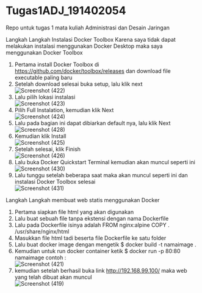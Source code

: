 # Tugas1ADJ_191402054
Repo untuk tugas 1 mata kuliah Administrasi dan Desain Jaringan

Langkah Langkah Instalasi Docker Toolbox
Karena saya tidak dapat melakukan instalasi menggunakan Docker Desktop maka saya menggunakan Docker Toolbox
1. Pertama install Docker Toolbox di https://github.com/docker/toolbox/releases dan download file executable paling baru
2. Setelah download selesai buka setup, lalu klik next <br>![Screenshot (422)](https://user-images.githubusercontent.com/56826724/133603846-22753158-bdad-45c1-af9e-132a65f7eba5.png)</br>
3. Lalu pilih lokasi instalasi <br>![Screenshot (423)](https://user-images.githubusercontent.com/56826724/133604064-2b59a358-051a-4fd0-87ed-8064a4ea257f.png)</br>
4. Pilih Full Instalation, kemudian klik Next <br>![Screenshot (424)](https://user-images.githubusercontent.com/56826724/133604234-b983995f-e625-4619-aeac-7d4ec7d726ed.png)</br>
5. Lalu pada bagian ini dapat dibiarkan default nya, lalu klik Next <br>![Screenshot (428)](https://user-images.githubusercontent.com/56826724/133604347-e102e198-4390-4b01-805d-2832a99993a5.png)</br>
6. Kemudian klik Install <br>![Screenshot (425)](https://user-images.githubusercontent.com/56826724/133604426-fe0f99e6-a0de-4c59-a72f-9c8779ae5d25.png)</br>
7. Setelah selesai, klik Finish <br>![Screenshot (426)](https://user-images.githubusercontent.com/56826724/133604521-73b82fd5-d959-495b-b536-59025df46dcf.png)</br>
8. Lalu buka Docker Quickstart Terminal kemudian akan muncul seperti ini <br>![Screenshot (430)](https://user-images.githubusercontent.com/56826724/133604933-ab1f54a5-9c94-4488-9cf3-04c6449c968b.png)</br>
9. Lalu tunggu setelah beberapa saat maka akan muncul seperti ini dan instalasi Docker Toolbox selesai <br>![Screenshot (431)](https://user-images.githubusercontent.com/56826724/133605018-2d0139d7-9405-4928-90ac-7abcd485ab1a.png)</br>

Langkah Langkah membuat web statis menggunakan Docker
1. Pertama siapkan file html yang akan digunakan
2. Lalu buat sebuah file tanpa ekstensi dengan nama Dockerfile
3. Lalu pada Dockerfile isinya adalah 
FROM nginx:alpine
COPY . /usr/share/nginx/html
4. Masukkan file html tadi beserta file Dockerfile ke satu folder
5. Lalu buat docker image dengan mengetik 
$ docker build -t namaimage .
6. Kemudian untuk run docker container ketik
$ docker run -p 80:80 namaimage
contoh :
<br>![Screenshot (421)](https://user-images.githubusercontent.com/56826724/133606618-3b338368-e310-471b-a176-0db24a08af7d.png)</br>
7. kemudian setelah berhasil buka link http://192.168.99.100/ maka web yang telah dibuat akan muncul
<br>![Screenshot (419)](https://user-images.githubusercontent.com/56826724/133606891-e89d5487-55da-4121-bb3d-210b29d3f2ac.png)</br>
